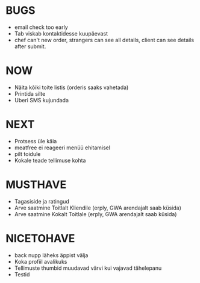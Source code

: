 # BUGS
* email check too early
* Tab viskab kontaktidesse kuupäevast
* chef can't new order, strangers can see all details, client can see details after submit.

# NOW
* Näita kõiki toite listis (orderis saaks vahetada)
* Printida silte
* Uberi SMS kujundada

# NEXT
* Protsess üle käia
* meatfree ei reageeri menüü ehitamisel
* pilt toidule
* Kokale teade tellimuse kohta

# MUSTHAVE
* Tagasiside ja ratingud
* Arve saatmine Toitlalt Kliendile (erply, GWA arendajalt saab küsida)
* Arve saatmine Kokalt Toitlale (erply, GWA arendajalt saab küsida)

# NICETOHAVE
* back nupp läheks äppist välja
* Koka profiil avalikuks
* Tellimuste thumbid muudavad värvi kui vajavad tähelepanu
* Testid
